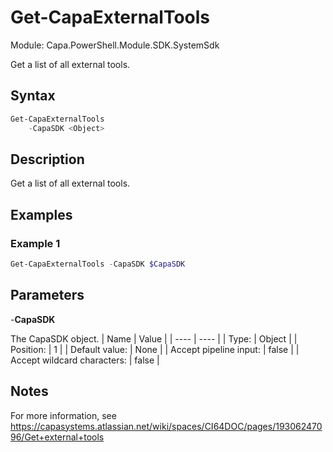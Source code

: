 # Get-CapaExternalTools
Module: Capa.PowerShell.Module.SDK.SystemSdk

Get a list of all external tools.

## Syntax

```powershell
Get-CapaExternalTools
	-CapaSDK <Object>
```

## Description

Get a list of all external tools.

## Examples

### Example 1
```powershell
Get-CapaExternalTools -CapaSDK $CapaSDK
```
    

## Parameters

-**CapaSDK**

The CapaSDK object.
| Name | Value |
| ---- | ---- |
| Type: | Object |
| Position: | 1 | 
| Default value: | None | 
| Accept pipeline input: | false | 
| Accept wildcard characters: | false | 


## Notes

For more information, see https://capasystems.atlassian.net/wiki/spaces/CI64DOC/pages/19306247096/Get+external+tools

